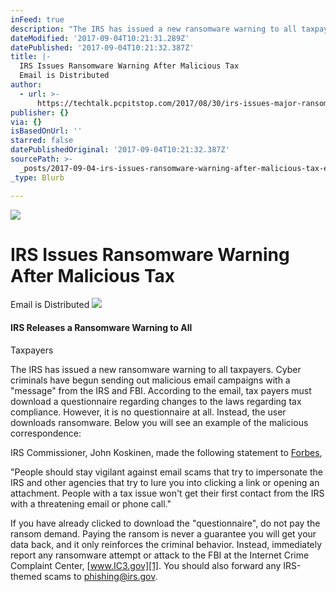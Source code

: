 ```yaml
---
inFeed: true
description: "The IRS has issued a new ransomware warning to all taxpayers.\n Cyber criminals have begun sending out malicious email\ncampaigns with a “message” from the IRS and FBI. \_According\nto the email, tax payers must download a questionnaire regarding\nchanges to the laws regarding tax compliance. \_However, it is no\nquestionnaire at all. \_Instead, the user downloads ransomware.\n\_Below you will see an example of the malicious correspondence:"
dateModified: '2017-09-04T10:21:31.289Z'
datePublished: '2017-09-04T10:21:32.387Z'
title: |-
  IRS Issues Ransomware Warning After Malicious Tax
  Email is Distributed
author:
  - url: >-
      https://techtalk.pcpitstop.com/2017/08/30/irs-issues-major-ransomware-warning/?irsissueswarning=&ad_id=505196&share-ad-id=1
publisher: {}
via: {}
isBasedOnUrl: ''
starred: false
datePublishedOriginal: '2017-09-04T10:21:32.387Z'
sourcePath: >-
  _posts/2017-09-04-irs-issues-ransomware-warning-after-malicious-tax-email-is-d.md
_type: Blurb

---
```

![](https://the-grid-user-content.s3-us-west-2.amazonaws.com/1b339ee7-4d20-4513-86fa-06749d5905a3.jpg)

# IRS Issues Ransomware Warning After Malicious Tax
Email is Distributed
![](https://the-grid-user-content.s3-us-west-2.amazonaws.com/7d431aa7-ab87-47e4-a621-d9ec44cb0f6d.png)

#### IRS Releases a Ransomware Warning to All
Taxpayers

The IRS has issued a new ransomware warning to all taxpayers.
 Cyber criminals have begun sending out malicious email
campaigns with a "message" from the IRS and FBI.  According
to the email, tax payers must download a questionnaire regarding
changes to the laws regarding tax compliance.  However, it is no
questionnaire at all.  Instead, the user downloads ransomware.
 Below you will see an example of the malicious correspondence:

IRS Commissioner,  John Koskinen, made the following
statement to [Forbes][0],

"People should stay vigilant against email scams that
try to impersonate the IRS and other agencies that try to lure you
into clicking a link or opening an attachment.  People with a
tax issue won't get their first contact from the IRS with a
threatening email or phone call."

If you have already clicked to download the "questionnaire",
do not pay the ransom demand.  Paying the ransom is never a
guarantee you will get your data back, and it only reinforces the
criminal behavior.  Instead, immediately report any ransomware
attempt or attack to the FBI at the Internet Crime Complaint
Center, [www.IC3.gov][1].
You should also forward any IRS-themed scams to phishing@irs.gov.

[0]: https://www.forbes.com/sites/kellyphillipserb/2017/08/29/irs-issues-urgent-warning-about-ransomware-email-scam/#5104523861e3
[1]: http://www.ic3.gov/
